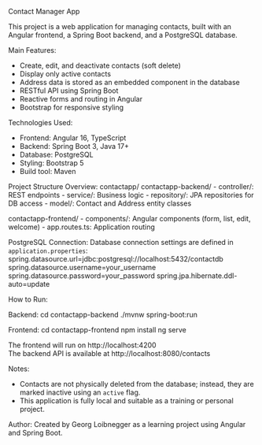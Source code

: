 Contact Manager App

This project is a web application for managing contacts, built with an Angular frontend, a Spring Boot backend, and a PostgreSQL database.

Main Features:
- Create, edit, and deactivate contacts (soft delete)
- Display only active contacts
- Address data is stored as an embedded component in the database
- RESTful API using Spring Boot
- Reactive forms and routing in Angular
- Bootstrap for responsive styling

Technologies Used:
- Frontend: Angular 16, TypeScript
- Backend: Spring Boot 3, Java 17+
- Database: PostgreSQL
- Styling: Bootstrap 5
- Build tool: Maven

Project Structure Overview:
contactapp/
  contactapp-backend/
    - controller/: REST endpoints
    - service/: Business logic
    - repository/: JPA repositories for DB access
    - model/: Contact and Address entity classes

  contactapp-frontend/
    - components/: Angular components (form, list, edit, welcome)
    - app.routes.ts: Application routing

PostgreSQL Connection:
Database connection settings are defined in `application.properties`:
spring.datasource.url=jdbc:postgresql://localhost:5432/contactdb
spring.datasource.username=your_username
spring.datasource.password=your_password
spring.jpa.hibernate.ddl-auto=update

How to Run:

Backend:
cd contactapp-backend
./mvnw spring-boot:run

Frontend:
cd contactapp-frontend
npm install
ng serve

The frontend will run on http://localhost:4200  
The backend API is available at http://localhost:8080/contacts

Notes:
- Contacts are not physically deleted from the database; instead, they are marked inactive using an `active` flag.
- This application is fully local and suitable as a training or personal project.

Author:
Created by Georg Loibnegger as a learning project using Angular and Spring Boot.
